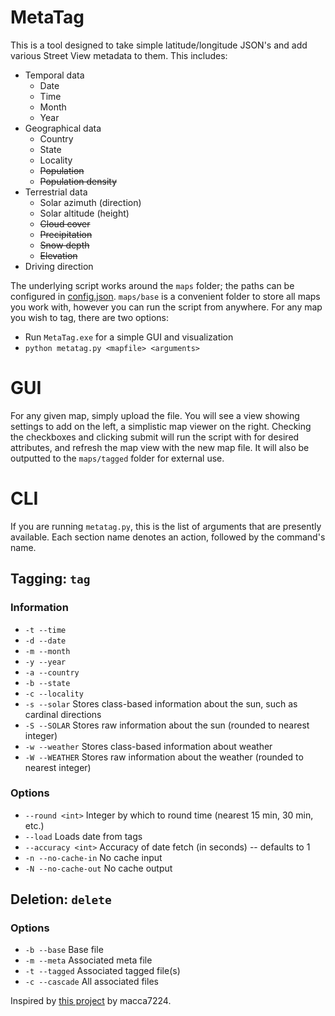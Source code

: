 # MetaTag
This is a tool designed to take simple latitude/longitude JSON's and add various Street View metadata to them. This includes:
* Temporal data
	* Date
	* Time
	* Month
	* Year
* Geographical data
	* Country
	* State
	* Locality
	* ~~Population~~
	* ~~Population density~~
* Terrestrial data
	* Solar azimuth (direction)
	* Solar altitude (height)
	* ~~Cloud cover~~
	* ~~Precipitation~~
	* ~~Snow depth~~
	* ~~Elevation~~
* Driving direction

The underlying script works around the `maps` folder; the paths can be configured in [config.json](https://github.com/ccmdi/MetaTag/blob/main/config.json). `maps/base` is a convenient folder to store all maps you work with, however you can run the script from anywhere. For any map you wish to tag, there are two options:
* Run `MetaTag.exe` for a simple GUI and visualization
* `python metatag.py <mapfile> <arguments>`

# GUI
For any given map, simply upload the file. You will see a view showing settings to add on the left, a simplistic map viewer on the right. Checking the checkboxes and clicking submit will run the script with for desired attributes, and refresh the map view with the new map file. It will also be outputted to the `maps/tagged` folder for external use.

# CLI
If you are running `metatag.py`, this is the list of arguments that are presently available. Each section name denotes an action, followed by the command's name.
## Tagging: `tag`
### Information
* `-t --time`
* `-d --date`
* `-m --month`
* `-y --year`
* `-a --country`
* `-b --state`
* `-c --locality`
* `-s --solar` Stores class-based information about the sun, such as cardinal directions
* `-S --SOLAR` Stores raw information about the sun (rounded to nearest integer)
* `-w --weather` Stores class-based information about weather
* `-W --WEATHER` Stores raw information about the weather (rounded to nearest integer)

### Options
* `--round <int>` Integer by which to round time (nearest 15 min, 30 min, etc.)
* `--load` Loads date from tags
* `--accuracy <int>` Accuracy of date fetch (in seconds) -- defaults to 1
* `-n --no-cache-in` No cache input
* `-N --no-cache-out` No cache output

## Deletion: `delete`
### Options
* `-b --base` Base file
* `-m --meta` Associated meta file
* `-t --tagged` Associated tagged file(s)
* `-c --cascade` All associated files
 
Inspired by [this project](https://github.com/macca7224/sv-date-analyser) by macca7224.
